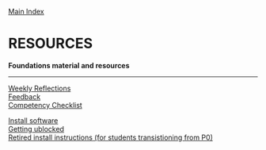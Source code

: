[Main Index](../README.md)

# RESOURCES

__Foundations material and resources__



------------

[Weekly Reflections](/resources/reflections-index.md)  
[Feedback]()  
[Competency Checklist](/resources/competency-checklist.md)   



[Install software](/install-software.md)  
[Getting ublocked](/core-getting-unblocked.md)  
[Retired install instructions (for students transistioning from P0)](/retired-install-software-instructions.md)  
<!--- [GitHub and Git links](/useful-links.md) -->
<!--- [Tools](/tools.md) -->

